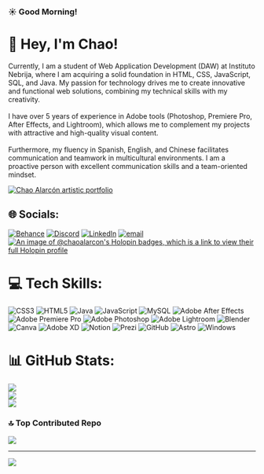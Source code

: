 ### ☀️ Good Morning!
# 🤩 Hey, I'm Chao!
Currently, I am a student of Web Application Development (DAW) at Instituto Nebrija, where I am acquiring a solid foundation in HTML, CSS, JavaScript, SQL, and Java. My passion for technology drives me to create innovative and functional web solutions, combining my technical skills with my creativity.<br><br>I have over 5 years of experience in Adobe tools (Photoshop, Premiere Pro, After Effects, and Lightroom), which allows me to complement my projects with attractive and high-quality visual content.<br><br>Furthermore, my fluency in Spanish, English, and Chinese facilitates communication and teamwork in multicultural environments. I am a proactive person with excellent communication skills and a team-oriented mindset.

[![Chao Alarcón artistic portfolio](https://img.shields.io/badge/Chao_Alarcón_artistic_portfolio-4c1f4c?style=for-the-badge)](https://chaoalarcon.myportfolio.com/)



## 🌐 Socials:
[![Behance](https://img.shields.io/badge/Behance-1769ff?logo=behance&logoColor=white)](https://www.behance.net/gunplus03) [![Discord](https://img.shields.io/badge/Discord-%237289DA.svg?logo=discord&logoColor=white)](https://discord.gg/828294526581997628) [![LinkedIn](https://img.shields.io/badge/LinkedIn-%230077B5.svg?logo=linkedin&logoColor=white)](https://www.linkedin.com/in/chao-alarc%C3%B3n/) [![email](https://img.shields.io/badge/Email-D14836?logo=gmail&logoColor=white)](mailto:chaoalarcon01@gmail.com) [![An image of @chaoalarcon's Holopin badges, which is a link to view their full Holopin profile](https://holopin.me/chaoalarcon)](https://holopin.io/@chaoalarcon) 

# 💻 Tech Skills:
![CSS3](https://img.shields.io/badge/css3-%231572B6.svg?style=for-the-badge&logo=css3&logoColor=white) ![HTML5](https://img.shields.io/badge/html5-%23E34F26.svg?style=for-the-badge&logo=html5&logoColor=white) ![Java](https://img.shields.io/badge/java-%23ED8B00.svg?style=for-the-badge&logo=openjdk&logoColor=white) ![JavaScript](https://img.shields.io/badge/javascript-%23323330.svg?style=for-the-badge&logo=javascript&logoColor=%23F7DF1E) ![MySQL](https://img.shields.io/badge/mysql-4479A1.svg?style=for-the-badge&logo=mysql&logoColor=white) ![Adobe After Effects](https://img.shields.io/badge/Adobe%20After%20Effects-9999FF.svg?style=for-the-badge&logo=Adobe%20After%20Effects&logoColor=white) ![Adobe Premiere Pro](https://img.shields.io/badge/Adobe%20Premiere%20Pro-9999FF.svg?style=for-the-badge&logo=Adobe%20Premiere%20Pro&logoColor=white) ![Adobe Photoshop](https://img.shields.io/badge/adobe%20photoshop-%2331A8FF.svg?style=for-the-badge&logo=adobe%20photoshop&logoColor=white) ![Adobe Lightroom](https://img.shields.io/badge/Adobe%20Lightroom-31A8FF.svg?style=for-the-badge&logo=Adobe%20Lightroom&logoColor=white) ![Blender](https://img.shields.io/badge/blender-%23F5792A.svg?style=for-the-badge&logo=blender&logoColor=white) ![Canva](https://img.shields.io/badge/Canva-%2300C4CC.svg?style=for-the-badge&logo=Canva&logoColor=white) ![Adobe XD](https://img.shields.io/badge/Adobe%20XD-470137?style=for-the-badge&logo=Adobe%20XD&logoColor=#FF61F6) ![Notion](https://img.shields.io/badge/Notion-%23000000.svg?style=for-the-badge&logo=notion&logoColor=white) ![Prezi](https://img.shields.io/badge/Prezi-%23000000.svg?style=for-the-badge&logo=Prezi&logoColor=white) ![GitHub](https://img.shields.io/badge/github-%23121011.svg?style=for-the-badge&logo=github&logoColor=white) ![Astro](https://img.shields.io/badge/Version-999999?style=for-the-badge&logo=Astro&label=Astro&labelColor=333333) ![Windows](https://img.shields.io/badge/Windows-0078D6?style=for-the-badge&logo=windows&logoColor=white)
# 📊 GitHub Stats:
![](https://github-readme-stats.vercel.app/api?username=ChaoAlarcon&theme=prussian&hide_border=false&include_all_commits=true&count_private=false)<br/>
![](https://nirzak-streak-stats.vercel.app/?user=ChaoAlarcon&theme=prussian&hide_border=false)<br/>
![](https://github-readme-stats.vercel.app/api/top-langs/?username=ChaoAlarcon&theme=prussian&hide_border=false&include_all_commits=true&count_private=false&layout=compact)

### 🔝 Top Contributed Repo
![](https://github-contributor-stats.vercel.app/api?username=ChaoAlarcon&limit=5&theme=prussian&combine_all_yearly_contributions=true)

---
[![](https://visitcount.itsvg.in/api?id=ChaoAlarcon&icon=0&color=0)](https://visitcount.itsvg.in)

